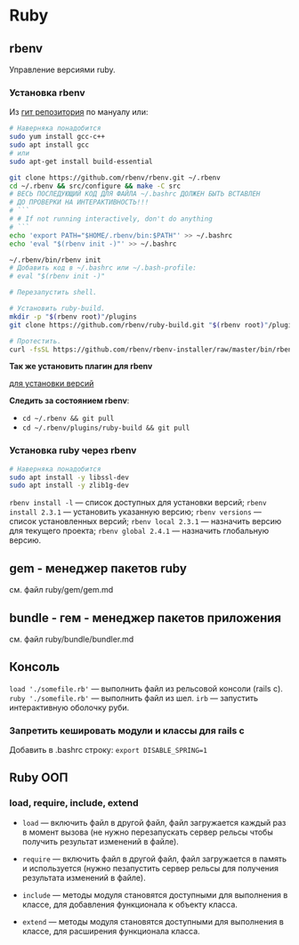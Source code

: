# Ruby

## rbenv

Управление версиями ruby.




### Установка rbenv

Из [гит репозитория](https://github.com/rbenv/rbenv) по мануалу или:

```bash
# Наверняка понадобится
sudo yum install gcc-c++
sudo apt install gcc
# или
sudo apt-get install build-essential

git clone https://github.com/rbenv/rbenv.git ~/.rbenv
cd ~/.rbenv && src/configure && make -C src
# ВЕСЬ ПОСЛЕДУЮЩИЙ КОД ДЛЯ ФАЙЛА ~/.bashrc ДОЛЖЕН БЫТЬ ВСТАВЛЕН
# ДО ПРОВЕРКИ НА ИНТЕРАКТИВНОСТЬ!!!
# ```
# # If not running interactively, don't do anything
# ```
echo 'export PATH="$HOME/.rbenv/bin:$PATH"' >> ~/.bashrc
echo 'eval "$(rbenv init -)"' >> ~/.bashrc

~/.rbenv/bin/rbenv init
# Добавить код в ~/.bashrc или ~/.bash-profile:
# eval "$(rbenv init -)"

# Перезапустить shell.

# Установить ruby-build.
mkdir -p "$(rbenv root)"/plugins
git clone https://github.com/rbenv/ruby-build.git "$(rbenv root)"/plugins/ruby-build

# Протестить.
curl -fsSL https://github.com/rbenv/rbenv-installer/raw/master/bin/rbenv-doctor | bash
```

__Так же установить плагин для rbenv__

[для установки версий](https://github.com/rbenv/ruby-build)

__Следить за состоянием rbenv__:

* `cd ~/.rbenv && git pull`
* `cd ~/.rbenv/plugins/ruby-build && git pull`


### Установка ruby через rbenv

```sh
# Наверняка понадобится
sudo apt install -y libssl-dev
sudo apt install -y zlib1g-dev
```

`rbenv install -l` — список доступных для установки версий;
`rbenv install 2.3.1` — установить указанную версию;
`rbenv versions` — список установленных версий;
`rbenv local 2.3.1` — назначить версию для текущего проекта;
`rbenv global 2.4.1` — назначить глобальную версию.




## gem - менеджер пакетов ruby

см. файл ruby/gem/gem.md




## bundle - гем - менеджер пакетов приложения

см. файл ruby/bundle/bundler.md




## Консоль

`load './somefile.rb'` — выполнить файл из рельсовой консоли (rails c).
`ruby './somefile.rb'` — выполнить файл из шел.
`irb` — запустить интерактивную оболочку руби.




### Запретить кешировать модули и классы для rails c

Добавить в .bashrc строку: `export DISABLE_SPRING=1`




## Ruby ООП

### load, require, include, extend

*   `load` — включить файл в другой файл, файл загружается каждый раз в момент
    вызова (не нужно перезапускать сервер рельсы чтобы получить результат
    изменений в файле).
*   `require` — включить файл в другой файл, файл загружается в память и
    используется (нужно пезапустить сервер рельсы для получения результата
    изменений в файле).

*   `include` — методы модуля становятся доступными для выполнения в классе, для
    добавления функционала к объекту класса.
*   `extend` — методы модуля становятся доступными для выполнения в классе, для
    расширения функционала класса.
